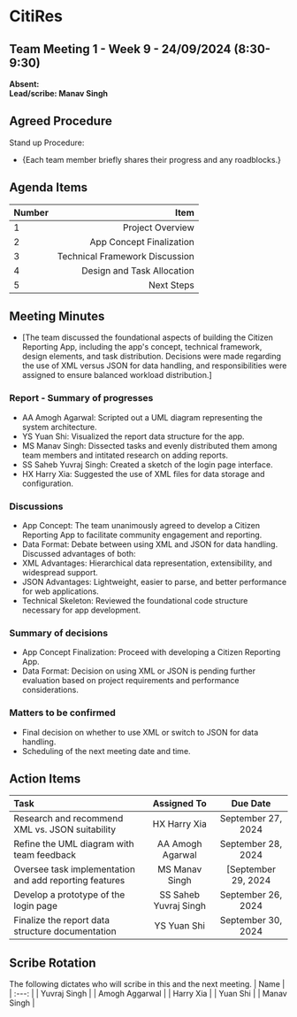 # CitiRes

## Team Meeting 1 - Week 9 - 24/09/2024 (8:30-9:30)
**Absent:**
<br>
**Lead/scribe: Manav Singh**

## Agreed Procedure
Stand up Procedure: 
- {Each team member briefly shares their progress and any roadblocks.}


## Agenda Items
| Number   |        Item |
|:---------|------------:|
| 1 | Project Overview |
| 2 | App Concept Finalization |
| 3 | Technical Framework Discussion |
| 4 | Design and Task Allocation |
| 5 | Next Steps |


## Meeting Minutes
- [The team discussed the foundational aspects of building the Citizen Reporting App, including the app's concept, technical framework, design elements, and task distribution. Decisions were made regarding the use of XML versus JSON for data handling, and responsibilities were assigned to ensure balanced workload distribution.]

### Report - Summary of progresses
- AA Amogh Agarwal: Scripted out a UML diagram representing the system architecture.
- YS Yuan Shi: Visualized the report data structure for the app.
- MS Manav Singh: Dissected tasks and evenly distributed them among team members and intitated research on adding reports.
- SS Saheb Yuvraj Singh: Created a sketch of the login page interface.
- HX Harry Xia: Suggested the use of XML files for data storage and configuration.

### Discussions
- App Concept: The team unanimously agreed to develop a Citizen Reporting App to facilitate community engagement and reporting.
- Data Format: Debate between using XML and JSON for data handling. Discussed advantages of both:
- XML Advantages: Hierarchical data representation, extensibility, and widespread support.
- JSON Advantages: Lightweight, easier to parse, and better performance for web applications.
- Technical Skeleton: Reviewed the foundational code structure necessary for app development.

### Summary of decisions
- App Concept Finalization: Proceed with developing a Citizen Reporting App.
- Data Format: Decision on using XML or JSON is pending further evaluation based on project requirements and performance considerations.

### Matters to be confirmed
- Final decision on whether to use XML or switch to JSON for data handling.
- Scheduling of the next meeting date and time.


## Action Items
| Task                                   | Assigned To |  Due Date  |
|:---------------------------------------|:-----------:|:----------:|
| Research and recommend XML vs. JSON suitability                               |  HX Harry Xia   | September 27, 2024 |
| Refine the UML diagram with team feedback                               |  AA Amogh Agarwal   | September 28, 2024 |
| Oversee task implementation and add reporting features                               |  MS Manav Singh  | [September 29, 2024 |
| Develop a prototype of the login page                               |  SS Saheb Yuvraj Singh   | September 26, 2024 |
| Finalize the report data structure documentation                              |  YS Yuan Shi   | September 30, 2024 |


## Scribe Rotation
The following dictates who will scribe in this and the next meeting.
| Name |
| :---: |
| Yuvraj Singh |
| Amogh Aggarwal |
| Harry Xia |
| Yuan Shi |
| Manav Singh |
